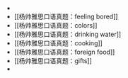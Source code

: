 -
- [[杨帅雅思口语真题：feeling bored]]
- [[杨帅雅思口语真题：colors]]
- [[杨帅雅思口语真题：drinking water]]
- [[杨帅雅思口语真题：cooking]]
- [[杨帅雅思口语真题：foreign food]]
- [[杨帅雅思口语真题：gifts]]
-